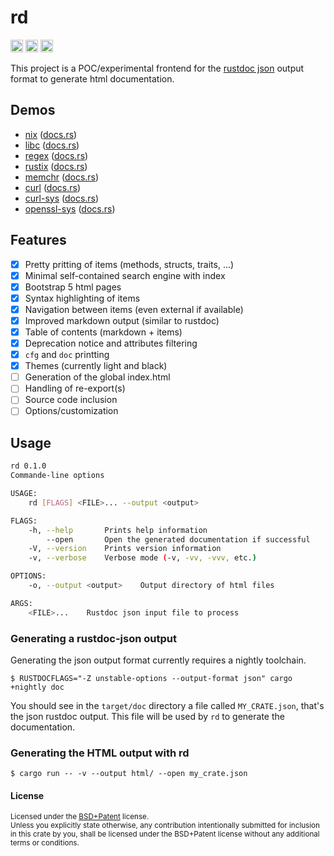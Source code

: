 rd
==

[<img alt="github" src="https://img.shields.io/badge/github-urgau/rd-8da0cb?style=for-the-badge&labelColor=555555&logo=github" height="20">](https://github.com/urgau/rd)
[<img alt="license" src="https://img.shields.io/badge/license-BSD%2BPatent-blue?style=for-the-badge" height="20">](https://github.com/urgau/rd/)
[<img alt="build status" src="https://img.shields.io/github/workflow/status/Urgau/rd/Continuous integration/main?style=for-the-badge" height="20">](https://github.com/urgau/rd/actions?query=branch%3Amain)

This project is a POC/experimental frontend for the [rustdoc json](https://rust-lang.github.io/rfcs/2963-rustdoc-json.html) output format to generate html documentation.

## Demos

 - [nix](https://urgau.github.io/rd/nix/) ([docs.rs](https://docs.rs/nix/0.23.1/nix/))
 - [libc](https://urgau.github.io/rd/libc/) ([docs.rs](https://docs.rs/libc/))
 - [regex](https://urgau.github.io/rd/regex/) ([docs.rs](https://docs.rs/regex/1.5.4/regex/))
 - [rustix](https://urgau.github.io/rd/rustix/) ([docs.rs](https://docs.rs/regex/0.33.0/rustix/))
 - [memchr](https://urgau.github.io/rd/memchr/) ([docs.rs](https://docs.rs/memchr/2.4.1/memchr/))
 - [curl](https://urgau.github.io/rd/curl/) ([docs.rs](https://docs.rs/curl/0.4.42/nix/))
 - [curl-sys](https://urgau.github.io/rd/curl_sys/) ([docs.rs](https://docs.rs/curl-sys/0.4.52+curl-7.81.0/curl_sys/index.html))
 - [openssl-sys](https://urgau.github.io/rd/openssl_sys/) ([docs.rs](https://docs.rs/openssl-sys/))

## Features

- [X] Pretty pritting of items (methods, structs, traits, ...)
- [X] Minimal self-contained search engine with index
- [X] Bootstrap 5 html pages
- [X] Syntax highlighting of items
- [X] Navigation between items (even external if available)
- [X] Improved markdown output (similar to rustdoc)
- [X] Table of contents (markdown + items)
- [X] Deprecation notice and attributes filtering
- [X] `cfg` and `doc` printting
- [X] Themes (currently light and black)
- [ ] Generation of the global index.html
- [ ] Handling of re-export(s)
- [ ] Source code inclusion
- [ ] Options/customization

## Usage

```bash
rd 0.1.0
Commande-line options

USAGE:
    rd [FLAGS] <FILE>... --output <output>

FLAGS:
    -h, --help       Prints help information
        --open       Open the generated documentation if successful
    -V, --version    Prints version information
    -v, --verbose    Verbose mode (-v, -vv, -vvv, etc.)

OPTIONS:
    -o, --output <output>    Output directory of html files

ARGS:
    <FILE>...    Rustdoc json input file to process
```

### Generating a rustdoc-json output

Generating the json output format currently requires a nightly toolchain.

```
$ RUSTDOCFLAGS="-Z unstable-options --output-format json" cargo +nightly doc
```

You should see in the `target/doc` directory a file called `MY_CRATE.json`, that's the json rustdoc output. This file will be used by `rd` to generate the documentation.

### Generating the HTML output with rd

```
$ cargo run -- -v --output html/ --open my_crate.json
```

#### License

<sup>
Licensed under the <a href="LICENSE">BSD+Patent</a> license.
</sup>

<br>

<sub>
Unless you explicitly state otherwise, any contribution intentionally submitted
for inclusion in this crate by you, shall be licensed under the BSD+Patent license
without any additional terms or conditions.
</sub>

